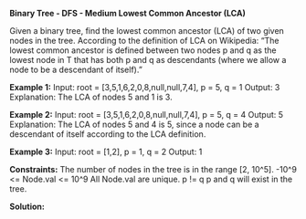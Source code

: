 **Binary Tree - DFS - Medium
Lowest Common Ancestor (LCA)**

Given a binary tree, find the lowest common ancestor (LCA) of two given nodes in the tree.
According to the definition of LCA on Wikipedia: “The lowest common ancestor is defined between two nodes p and q as the lowest node in T that has both p and q as descendants (where we allow a node to be a descendant of itself).”

**Example 1:**
Input: root = [3,5,1,6,2,0,8,null,null,7,4], p = 5, q = 1
Output: 3
Explanation: The LCA of nodes 5 and 1 is 3.

**Example 2:**
Input: root = [3,5,1,6,2,0,8,null,null,7,4], p = 5, q = 4
Output: 5
Explanation: The LCA of nodes 5 and 4 is 5, since a node can be a descendant of itself according to the LCA definition.

**Example 3:**
Input: root = [1,2], p = 1, q = 2
Output: 1
 
**Constraints:**
The number of nodes in the tree is in the range [2, 10^5].
-10^9 <= Node.val <= 10^9
All Node.val are unique.
p != q
p and q will exist in the tree.

**Solution:**
